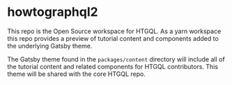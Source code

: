 # howtographql2

This repo is the Open Source workspace for HTGQL. As a yarn workspace this repo provides a preview of tutorial content and components added to the underlying Gatsby theme.

The Gatsby theme found in the ```packages/content``` directory will include all of the tutorial content and related components for HTGQL contributors.  This theme will be shared with the core HTGQL repo.


